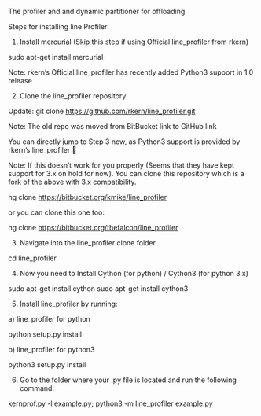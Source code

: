 The profiler and and dynamic partitioner for offloading

Steps for installing line Profiler:

1. Install mercurial (Skip this step if using Official line_profiler from rkern)

sudo apt-get install mercurial



Note: rkern’s Official line_profiler has recently added Python3 support in 1.0 release


2. Clone the line_profiler repository


Update:  git clone https://github.com/rkern/line_profiler.git

Note: The old repo was moved from BitBucket link to GitHub link


You can directly jump to Step 3 now, as Python3 support is provided by rkern’s line_profiler 🙂


Note: If this doesn’t work for you properly (Seems that they have kept support for 3.x on hold for now). You can clone this repository which is a fork of the above with 3.x compatibility.



hg clone https://bitbucket.org/kmike/line_profiler

or you can clone this one too:


hg clone https://bitbucket.org/thefalcon/line_profiler

3. Navigate into the line_profiler clone folder


cd line_profiler

4. Now you need to Install Cython (for python) / Cython3 (for python 3.x)


sudo apt-get install cython
sudo apt-get install cython3


5. Install line_profiler by running:


a) line_profiler for python

python setup.py install


b) line_profiler for python3


python3 setup.py install

6. Go to the folder where your .py file is located and run the following command:


kernprof.py -l example.py; python3 -m line_profiler example.py
